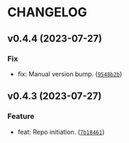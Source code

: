 # CHANGELOG



## v0.4.4 (2023-07-27)

### Fix

* fix: Manual version bump. ([`9548b2b`](https://github.com/lukasz-lobocki/lobo_rig/commit/9548b2b00c468022e258db7066cf9aca458fb4f3))


## v0.4.3 (2023-07-27)

### Feature

* feat: Repo initiation. ([`7b18461`](https://github.com/lukasz-lobocki/lobo_rig/commit/7b18461afd5a41a69e54c8ba047db7da62e120b7))

